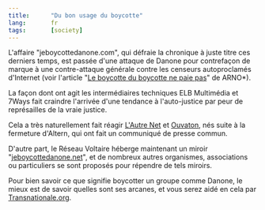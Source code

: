 ```yaml
---
title:      "Du bon usage du boycotte"
lang:       fr
tags:       [society]
---
```


L'affaire "jeboycottedanone.com", qui défraie la chronique à juste titre ces derniers temps, est passée d'une attaque de Danone pour contrefaçon de marque à une contre-attaque générale contre les censeurs autoproclamés d'Internet (voir l'article "[Le boycotte du boycotte ne paie pas](http://www.uzine.net/article769.html)" de ARNO*).

La façon dont ont agit les intermédiaires techniques ELB Multimédia et 7Ways fait craindre l'arrivée d'une tendance à l'auto-justice par peur de représailles de la vraie justice.

Cela a très naturellement fait réagir [L'Autre Net](http://lautre.org/communique.html) et [Ouvaton](http://ouvaton.net/communique.php3), nés suite à la fermeture d'Altern, qui ont fait un communiqué de presse commun.

D'autre part, le Réseau Voltaire héberge maintenant un miroir "[jeboycottedanone.net](http://www.jeboycottedanone.net/)", et de nombreux autres organismes, associations ou particuliers se sont proposés pour répendre de tels miroirs.

Pour bien savoir ce que signifie boycotter un groupe comme Danone, le mieux est de savoir quelles sont ses arcanes, et vous serez aidé en cela par [Transnationale.org](http://www.transnationale.org/fiches/183.htm).
